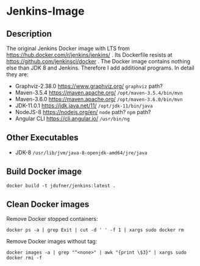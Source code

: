 Jenkins-Image
=============

Description
-----------

The original Jenkins Docker image with LTS from https://hub.docker.com/r/jenkins/jenkins/ . 
Its Dockerfile resists at https://github.com/jenkinsci/docker .
The Docker image contains nothing else than JDK 8 and Jenkins.
Therefore I add additional programs. In detail they are:

* Graphviz-2.38.0 https://www.graphviz.org/
    `graphviz` path?
* Maven-3.5.4 https://maven.apache.org/
    `/opt/maven-3.5.4/bin/mvn`
* Maven-3.6.0 https://maven.apache.org/
    `/opt/maven-3.6.0/bin/mvn`
* JDK-11.0.1 https://jdk.java.net/11/
    `/opt/jdk-11/bin/java`
* NodeJS-8 https://nodejs.org/en/
    `node` path?
    `npm` path?
* Angular CLI https://cli.angular.io/
    `/usr/bin/ng`

Other Executables
-----------------
* JDK-8
    `/usr/lib/jvm/java-8-openjdk-amd64/jre/java`

Build Docker image
------------------

`docker build -t jdufner/jenkins:latest .`


Clean Docker images
-------------------

Remove Docker stopped containers:

`docker ps -a | grep Exit | cut -d ' ' -f 1 | xargs sudo docker rm` 

Remove Docker images without tag:

`docker images -a | grep "^<none>" | awk "{print \$3}" | xargs sudo docker rmi -f`
